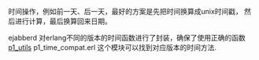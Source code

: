 时间操作，例如前一天、后一天，最好的方案是先把时间换算成unix时间戳， 然后进行计算，最后换算回来日期。

ejabberd 对erlang不同的版本的时间函数进行了封装，确保了使用正确的函数
[p1_utils](https://github.com/processone/p1_utils)
p1_time_compat.erl 这个模块可以找到对应版本的时间方法.
